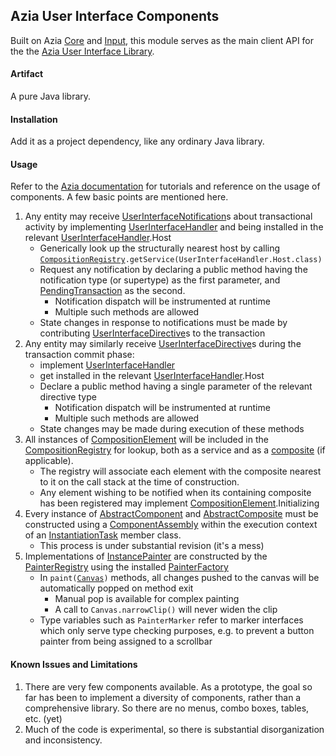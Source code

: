 Azia User Interface Components
------------------------------

Built on Azia [Core] and [Input], this module serves as the main 
client API for the the [Azia User Interface Library][parent].

[Core]: https://github.com/byron-hawkins/org.hawkinssoftware.azia-core/blob/master/azia-core/README.md
[Input]: https://github.com/byron-hawkins/org.hawkinssoftware.azia-input/blob/master/azia-input/README.md
[parent]: https://github.com/byron-hawkins/org.hawkinssoftware.azia/blob/master/azia/README.md

#### Artifact

A pure Java library.

#### Installation

Add it as a project dependency, like any ordinary Java library.

#### Usage

Refer to the [Azia documentation][website] for tutorials and
reference on the usage of components. A few basic points are 
mentioned here.

1. Any entity may receive [UserInterfaceNotification]s about 
   transactional activity by implementing [UserInterfaceHandler]
   and being installed in the relevant [UserInterfaceHandler].Host
    * Generically look up the structurally nearest host by calling 
      <code>[CompositionRegistry].getService(UserInterfaceHandler.Host.class)</code>
    * Request any notification by declaring a public method
      having the notification type (or supertype) as the first
      parameter, and [PendingTransaction] as the second.
       + Notification dispatch will be instrumented at runtime
       + Multiple such methods are allowed
    * State changes in response to notifications must be made by 
      contributing [UserInterfaceDirective]s to the transaction
1. Any entity may similarly receive [UserInterfaceDirective]s 
   during the transaction commit phase:
    * implement [UserInterfaceHandler] 
    * get installed in the relevant [UserInterfaceHandler].Host
    * Declare a public method having a single parameter of the
      relevant directive type 
       + Notification dispatch will be instrumented at runtime
       + Multiple such methods are allowed
    * State changes may be made during execution of these methods
1. All instances of [CompositionElement] will be included in the 
   [CompositionRegistry] for lookup, both as a service and as a
   [composite][AbstractComposite] (if applicable). 
    * The registry will associate each element with the composite
      nearest to it on the call stack at the time of construction.
    * Any element wishing to be notified when its containing 
      composite has been registered may implement 
      [CompositionElement].Initializing
1. Every instance of [AbstractComponent] and [AbstractComposite]
   must be constructed using a [ComponentAssembly] within the 
   execution context of an [InstantiationTask] member class.
    * This process is under substantial revision (it's a mess)
1. Implementations of [InstancePainter] are constructed by the
   [PainterRegistry] using the installed [PainterFactory]
    * In <code>paint([Canvas])</code> methods, all changes pushed 
      to the canvas will be automatically popped on method exit
       + Manual pop is available for complex painting
       + A call to `Canvas.narrowClip()` will never widen the clip
    * Type variables such as `PainterMarker` refer to marker 
      interfaces which only serve type checking purposes, e.g. to 
      prevent a button painter from being assigned to a scrollbar

[website]: http://www.hawkinssoftware.net/oss/azia
[AbstractComponent]: https://github.com/byron-hawkins/org.hawkinssoftware.azia-ui/blob/master/azia-ui/src/main/java/org/hawkinssoftware/azia/ui/component/AbstractComponent.java
[AbstractComposite]: https://github.com/byron-hawkins/org.hawkinssoftware.azia-ui/blob/master/azia-ui/src/main/java/org/hawkinssoftware/azia/ui/component/composition/AbstractComposite.java
[Canvas]: https://github.com/byron-hawkins/org.hawkinssoftware.azia-ui/blob/master/azia-ui/src/main/java/org/hawkinssoftware/azia/ui/paint/canvas/Canvas.java
[ComponentAssembly]: https://github.com/byron-hawkins/org.hawkinssoftware.azia-ui/blob/master/azia-ui/src/main/java/org/hawkinssoftware/azia/ui/component/ComponentAssembly.java
[CompositionElement]: https://github.com/byron-hawkins/org.hawkinssoftware.azia-ui/blob/master/azia-ui/src/main/java/org/hawkinssoftware/azia/ui/component/composition/CompositionElement.java
[CompositionRegistry]: https://github.com/byron-hawkins/org.hawkinssoftware.azia-ui/blob/master/azia-ui/src/main/java/org/hawkinssoftware/azia/ui/component/composition/CompositionRegistry.java
[InstancePainter]: https://github.com/byron-hawkins/org.hawkinssoftware.azia-ui/blob/master/azia-ui/src/main/java/org/hawkinssoftware/azia/ui/paint/InstancePainter.java
[InstantiationTask]: https://github.com/byron-hawkins/org.hawkinssoftware.azia-core/blob/master/azia-core/src/main/java/org/hawkinssoftware/azia/core/action/InstantiationTask.java
[PainterFactory]: https://github.com/byron-hawkins/org.hawkinssoftware.azia-ui/blob/master/azia-ui/src/main/java/org/hawkinssoftware/azia/ui/paint/PainterFactory.java
[PainterRegistry]: https://github.com/byron-hawkins/org.hawkinssoftware.azia-ui/blob/master/azia-ui/src/main/java/org/hawkinssoftware/azia/ui/paint/PainterRegistry.java
[PendingTransaction]: https://github.com/byron-hawkins/org.hawkinssoftware.azia-core/blob/master/azia-core/src/main/java/org/hawkinssoftware/azia/core/action/UserInterfaceTransaction.java
[UserInterfaceHandler]: https://github.com/byron-hawkins/org.hawkinssoftware.azia-ui/blob/master/azia-ui/src/main/java/org/hawkinssoftware/azia/ui/component/UserInterfaceHandler.java
[UserInterfaceNotification]: https://github.com/byron-hawkins/org.hawkinssoftware.azia-core/blob/master/azia-core/src/main/java/org/hawkinssoftware/azia/core/action/UserInterfaceNotification.java
[UserInterfaceDirective]: https://github.com/byron-hawkins/org.hawkinssoftware.azia-core/blob/master/azia-core/src/main/java/org/hawkinssoftware/azia/core/action/UserInterfaceDirective.java

#### Known Issues and Limitations

1. There are very few components available. As a prototype, the
   goal so far has been to implement a diversity of components,
   rather than a comprehensive library. So there are no menus, 
   combo boxes, tables, etc. (yet)
1. Much of the code is experimental, so there is substantial
   disorganization and inconsistency. 